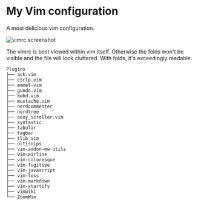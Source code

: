 My Vim configuration
====================

A most delicious vim configuration.

![vimrc screenshot](https://raw.github.com/mwcz/vim-mwcz-config/master/screenshot_vimrc.png)

The vimrc is best viewed within vim itself.  Otherwise the folds won't be visible and the file will look cluttered.  With folds, it's exceedingly readable.

    Plugins
    ├── ack.vim
    ├── ctrlp.vim
    ├── emmet-vim
    ├── gundo.vim
    ├── kwbd.vim
    ├── mustache.vim
    ├── nerdcommenter
    ├── nerdtree
    ├── sexy_scroller.vim
    ├── syntastic
    ├── tabular
    ├── tagbar
    ├── tlib_vim
    ├── ultisnips
    ├── vim-addon-mw-utils
    ├── vim-airline
    ├── vim-coloresque
    ├── vim-fugitive
    ├── vim-javascript
    ├── vim-less
    ├── vim-markdown
    ├── vim-startify
    ├── vimwiki
    └── ZoomWin
